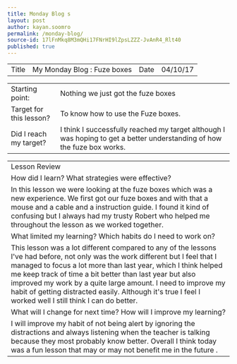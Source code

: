 ```yaml
---
title: Monday Blog s
layout: post
author: kayan.soomro
permalink: /monday-blog/
source-id: 17lFnMkq8M3mQHi17FNrHI9lZpsLZZZ-JvAnR4_Rlt40
published: true
---
```

<table>
  <tr>
    <td>Title</td>
    <td>My Monday Blog : Fuze boxes</td>
    <td>Date</td>
    <td>04/10/17</td>
  </tr>
</table>


			

<table>
  <tr>
    <td>Starting point:</td>
    <td>Nothing we just got the fuze boxes</td>
  </tr>
  <tr>
    <td>Target for this lesson?</td>
    <td>To know how to use the Fuze boxes.</td>
  </tr>
  <tr>
    <td>Did I reach my target? 
</td>
    <td>I think I successfully reached my target although I was hoping to get a better understanding of how the fuze box works.</td>
  </tr>
</table>


<table>
  <tr>
    <td>Lesson Review</td>
  </tr>
  <tr>
    <td>How did I learn? What strategies were effective? </td>
  </tr>
  <tr>
    <td> In this lesson we were looking at the fuze boxes which was a new experience. We first got our fuze boxes and with that a mouse and a cable and a instruction guide. I found it kind of confusing but I always had my trusty Robert who helped me throughout the lesson as we worked together.</td>
  </tr>
  <tr>
    <td>What limited my learning? Which habits do I need to work on? </td>
  </tr>
  <tr>
    <td>This lesson was a lot different compared to any of the lessons I've had before, not only was the work different but I feel that I managed to focus a lot more than last year, which I think helped me keep track of time a bit better than last year but also improved my work by a quite large amount.
I need to improve my habit of getting distracted easily. Although it's true I feel I worked well I still think I can do better.  </td>
  </tr>
  <tr>
    <td>What will I change for next time? How will I improve my learning?</td>
  </tr>
  <tr>
    <td>I will improve my habit of not being alert by ignoring the distractions and always listening when the teacher is talking because they most probably know better.
Overall I think today was a fun lesson that may or may not benefit me in the future . </td>
  </tr>
</table>


